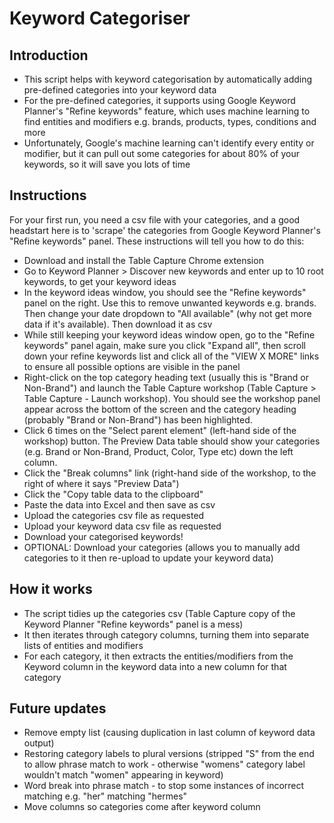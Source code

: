 # Keyword Categoriser

## Introduction

- This script helps with keyword categorisation by automatically adding pre-defined categories into your keyword data
- For the pre-defined categories, it supports using Google Keyword Planner's "Refine keywords" feature, which uses machine learning to find entities and modifiers e.g. brands, products, types, conditions and more
- Unfortunately, Google's machine learning can't identify every entity or modifier, but it can pull out some categories for about 80% of your keywords, so it will save you lots of time

## Instructions

For your first run, you need a csv file with your categories, and a good headstart here is to 'scrape' the categories from Google Keyword Planner's "Refine keywords" panel. These instructions will tell you how to do this:
- Download and install the Table Capture Chrome extension
- Go to Keyword Planner > Discover new keywords and enter up to 10 root keywords, to get your keyword ideas
- In the keyword ideas window, you should see the "Refine keywords" panel on the right. Use this to remove unwanted keywords e.g. brands. Then change your date dropdown to "All available" (why not get more data if it's available). Then download it as csv
- While still keeping your keyword ideas window open, go to the "Refine keywords" panel again, make sure you click "Expand all", then scroll down your refine keywords list and click all of the "VIEW X MORE" links to ensure all possible options are visible in the panel
- Right-click on the top category heading text (usually this is "Brand or Non-Brand") and launch the Table Capture workshop (Table Capture > Table Capture - Launch workshop). You should see the workshop panel appear across the bottom of the screen and the category heading (probably "Brand or Non-Brand") has been highlighted.
- Click 6 times on the "Select parent element" (left-hand side of the workshop) button. The Preview Data table should show your categories (e.g. Brand or Non-Brand, Product, Color, Type etc) down the left column. 
- Click the "Break columns" link (right-hand side of the workshop, to the right of where it says "Preview Data")
- Click the "Copy table data to the clipboard"
- Paste the data into Excel and then save as csv
- Upload the categories csv file as requested
- Upload your keyword data csv file as requested
- Download your categorised keywords!
- OPTIONAL: Download your categories (allows you to manually add categories to it then re-upload to update your keyword data)

## How it works

- The script tidies up the categories csv (Table Capture copy of the Keyword Planner "Refine keywords" panel is a mess)
- It then iterates through category columns, turning them into separate lists of entities and modifiers
- For each category, it then extracts the entities/modifiers from the Keyword column in the keyword data into a new column for that category

## Future updates

- Remove empty list (causing duplication in last column of keyword data output)
- Restoring category labels to plural versions (stripped "S" from the end to allow phrase match to work - otherwise "womens" category label wouldn't match "women" appearing in keyword)
- Word break into phrase match - to stop some instances of incorrect matching e.g. "her" matching "hermes"
- Move columns so categories come after keyword column
